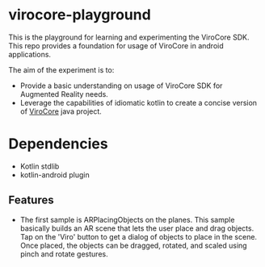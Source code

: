 # virocore-playground

This is the playground for learning and experimenting the ViroCore SDK. This repo provides a foundation for usage of ViroCore in android applications. 

The aim of the experiment is to:

* Provide a basic understanding on usage of ViroCore SDK for Augmented Reality needs.
* Leverage the capabilities of idiomatic kotlin to create a concise version of [ViroCore](https://github.com/viromedia/virocore) java project.

# Dependencies
*  Kotlin stdlib
*  kotlin-android plugin

## Features
* The first sample is ARPlacingObjects on the planes. This sample basically builds an AR scene that lets the user place and drag objects. 
Tap on the 'Viro' button to get a dialog of objects to place in the scene. 
Once placed, the objects can be dragged, rotated, and scaled using pinch and rotate gestures.



